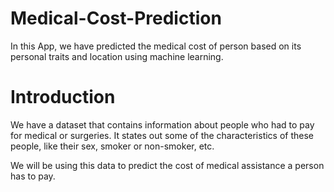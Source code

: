 # Medical-Cost-Prediction
In this App, we have predicted the medical cost of person based on its personal traits and location using machine learning.

# Introduction
We have a dataset that contains information about people who had to pay for medical or surgeries. It states out some of the characteristics of these
people, like their sex, smoker or non-smoker, etc. 

We will be using this data to predict the cost of medical assistance a person has to pay. 


